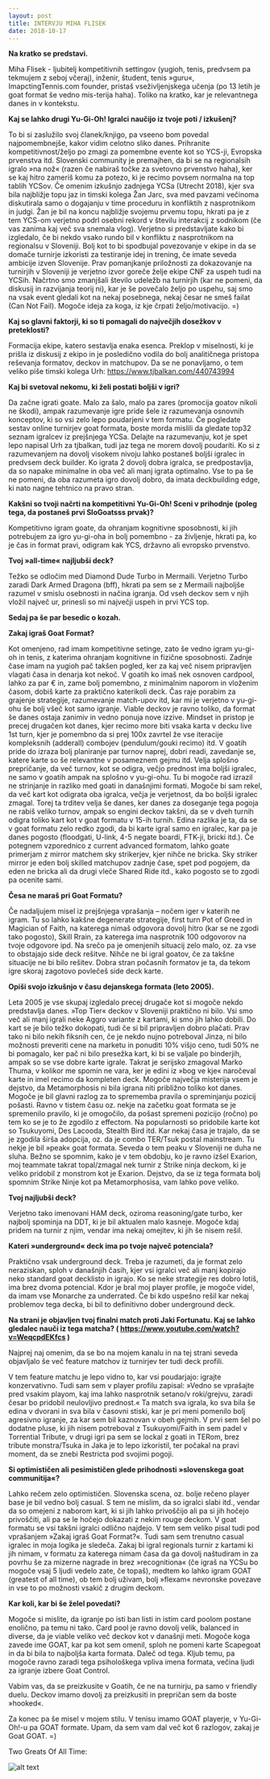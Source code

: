 ```yaml
---
layout: post
title: INTERVJU MIHA FLISEK
date: 2018-10-17
---
```


**Na kratko se predstavi.**

Miha Flisek - ljubitelj kompetitivnih settingov (yugioh, tenis, predvsem pa tekmujem z seboj včeraj), inženir, študent, tenis »guru«, ImapctingTennis.com founder, pristaš vseživljenjskega učenja (po 13 letih je goat format še vedno mis-terija haha). Toliko na kratko, kar je relevantnega danes in v kontekstu.

**Kaj se lahko drugi Yu-Gi-Oh! Igralci naučijo iz tvoje poti / izkušenj?**

To bi si zaslužilo svoj članek/knjigo, pa vseeno bom povedal najpomembnejše, kakor vidim celotno sliko danes. Prihranite kompetitivnost/željo po zmagi za pomembne evente kot so YCS-ji, Evropska prvenstva itd. Slovenski community je premajhen, da bi se na regionalsih igralo »na nož« (razen če nabiraš točke za svetovno prvenstvo haha), ker se kaj hitro zameriš komu za potezo, ki je recimo povsem normalna na top tablih YCSov. Če omenim izkušnjo zadnjega YCSa (Utrecht 2018), kjer sva bila najbližje topu jaz in timski kolega Žan Jarc, sva med pavzami večinoma diskutirala samo o dogajanju v time proceduru in konfliktih z nasprotnikom in judgi. Žan je bil na koncu najbližje svojemu prvemu topu, hkrati pa je z tem YCS-om verjetno podrl osebni rekord v številu interakcij z sodnikom (če vas zanima kaj več sva snemala vlog). Verjetno si predstavljate kako bi izgledalo, če bi nekdo vsako rundo bil v konfliktu z nasprotnikom na regionalsu v Sloveniji. Bolj kot to bi spodbujal povezovanje v ekipe in da se domače turnirje izkoristi za testiranje idej in trening, če imate seveda ambicije izven Slovenije. Prav pomanjkanje priložnosti za dokazovanje na turnirjih v Sloveniji je verjetno izvor goreče želje ekipe CNF za uspeh tudi na YCSih. Načrtno smo zmanjšali število udeležb na turnirjih (kar ne pomeni, da diskusij in razvijanja teorij ni), kar je še povečalo željo po uspehu, saj smo na vsak event gledali kot na nekaj posebnega, nekaj česar ne smeš failat (Can Not Fail). Mogoče ideja za koga, iz kje črpati željo/motivacijo. =)

**Kaj so glavni faktorji, ki so ti pomagali do največjih dosežkov v preteklosti?**

Formacija ekipe, katero sestavlja enaka esenca. Preklop v miselnosti, ki je prišla iz diskusij z ekipo in je posledično vodila do bolj analitičnega pristopa reševanja formatov, deckov in matchupov. Da se ne ponavljamo, o tem veliko piše timski kolega Urh: https://www.tjbalkan.com/440743994

**Kaj bi svetoval nekomu, ki želi postati boljši v igri?**

Da začne igrati goate. Malo za šalo, malo pa zares (promocija goatov nikoli ne škodi), ampak razumevanje igre pride šele iz razumevanja osnovnih konceptov, ki so vsi zelo lepo poudarjeni v tem formatu. Če pogledate sestav online turnirjev goat formata, boste morda mislili da gledate top32 seznam igralcev iz prejšnjega YCSa. Delajte na razumevanju, kot je spet lepo napisal Urh za tjbalkan, tudi jaz tega ne morem dovolj poudariti. Ko si z razumevanjem na dovolj visokem nivoju lahko postaneš boljši igralec in predvsem deck builder. Ko igrata 2 dovolj dobra igralca, se predpostavlja, da so napake minimalne in oba več ali manj igrata optimalno. Vse to pa še ne pomeni, da oba razumeta igro dovolj dobro, da imata deckbuilding edge, ki nato nagne tehtnico na pravo stran.

**Kakšni so tvoji načrti na kompetitivni Yu-Gi-Oh! Sceni v prihodnje (poleg tega, da postaneš prvi SloGoatsss prvak)?**

Kompetitivno igram goate, da ohranjam kognitivne sposobnosti, ki jih potrebujem za igro yu-gi-oha in bolj pomembno - za življenje, hkrati pa, ko je čas in format pravi, odigram kak YCS, državno ali evropsko prvenstvo.

**Tvoj »all-time« najljubši deck?**

Težko se odločim med Diamond Dude Turbo in Mermaili. Verjetno Turbo zaradi Dark Armed Dragona (bff), hkrati pa sem se z Mermaili najboljše razumel v smislu osebnosti in načina igranja. Od vseh deckov sem v njih vložil največ ur, prinesli so mi največji uspeh in prvi YCS top.



**Sedaj pa še par besedic o kozah.**

**Zakaj igraš Goat Format?**

Kot omenjeno, rad imam kompetitivne setinge, zato še vedno igram yu-gi-oh in tenis, z katerima ohranjam kognitivne in fizične sposobnosti. Zadnje čase imam na yugioh pač takšen pogled, ker za kaj več nisem pripravljen vlagati časa in denarja kot nekoč. V goatih ko imaš nek osnoven cardpool, lahko za par € in, zame bolj pomembno, z minimalnim naporom in vloženim časom, dobiš karte za praktično katerikoli deck. Čas raje porabim za grajenje strategije, razumevanje match-upov itd, kar mi je verjetno v yu-gi-ohu še bolj všeč kot samo igranje. Viable deckov je ravno toliko, da format še danes ostaja zanimiv in vedno ponuja nove izzive. Mindset in pristop je precej drugačen kot danes, kjer recimo more biti vsaka karta v decku live 1st turn, kjer je pomembno da si prej 100x zavrtel že vse iteracije kompleksnih (adderall) combojev (pendulum/gouki recimo) itd. V goatih pride do izraza bolj planiranje par turnov naprej, dobri readi, zavedanje se, katere karte so še relevantne v posameznem gejmu itd. Velja splošno prepričanje, da več turnov, kot se odigra, večjo prednost ima boljši igralec, ne samo v goatih ampak na splošno v yu-gi-ohu. Tu bi mogoče rad izrazil ne strinjanje in razliko med goati in današnjimi formati. Mogoče bi sam rekel, da več kart kot odigrata oba igralca, večja je verjetnost, da bo boljši igralec zmagal. Torej ta trditev velja še danes, ker danes za doseganje tega pogoja ne rabiš veliko turnov, ampak so engini deckov takšni, da se v dveh turnih odigra toliko kart kot v goat formatu v 15-ih turnih. Edina razlika je ta, da se v goat formatu zelo redko zgodi, da bi karte igral samo en igralec, kar pa je danes pogosto (floodgati, U-link, 4-5 negate boardi, FTK-ji, bricki itd.). Če potegnem vzporednico z current advanced formatom, lahko goate primerjam z mirror matchem sky strikerjev, kjer nihče ne bricka. Sky striker mirror je eden bolj skilled matchupov zadnje čase, spet pod pogojem, da eden ne bricka ali da drugi vleče Shared Ride itd., kako pogosto se to zgodi pa ocenite sami.

**Česa ne maraš pri Goat Formatu?**

Če nadaljujem misel iz prejšnjega vprašanja – nočem iger v katerih ne igram. Tu so lahko kakšne degenerate strategije, first turn Pot of Greed in Magician of Faith, na katerega nimaš odgovora dovolj hitro (kar se ne zgodi tako pogosto), Skill Rrain, za katerega ima nasprotnik 100 odgovorov na tvoje odgovore ipd. Na srečo pa je omenjenih situacij zelo malo, oz. za vse to obstajajo side deck rešitve. Nihče ne bi igral goatov, če za takšne situacije ne bi bilo rešitev. Dobra stran počasnih formatov je ta, da tekom igre skoraj zagotovo povlečeš side deck karte.

**Opiši svojo izkušnjo v času dejanskega formata (leto 2005).**

Leta 2005 je vse skupaj izgledalo precej drugače kot si mogoče nekdo predstavlja danes. »Top Tier« deckov v Sloveniji praktično ni bilo. Vsi smo več ali manj igrali neke Aggro variante z kartami, ki smo jih lahko dobili. Do kart se je bilo težko dokopati, tudi če si bil pripravljen dobro plačati. Prav tako ni bilo nekih fiksnih cen, če je nekdo nujno potreboval Jinza, ni bilo možnosti preveriti cene na marketu in ponuditi 10% višjo ceno, tudi 50% ne bi pomagalo, ker pač ni bilo presežka kart, ki bi se valjale po binderjih, ampak so se vse dobre karte igrale. Takrat je serijsko zmagoval Marko Thuma, v kolikor me spomin ne vara, ker je edini iz »bog ve kje« naročeval karte in imel recimo da kompleten deck. Mogoče največja misterija vsem je dejstvo, da Metamorphosis ni bila igrana niti približno toliko kot danes. Mogoče je bil glavni razlog za to sprememba pravila o spreminjanju pozicij pošasti. Ravno v tistem času oz. nekje na začetku goat formata se je spremenilo pravilo, ki je omogočilo, da pošast spremeni pozicijo (ročno) po tem ko se je to že zgodilo z effectom. Na popularnosti so pridobile karte kot so Tsukuyomi, Des Lacooda, Stealth Bird itd. Kar nekaj časa je trajalo, da se je zgodila širša adopcija, oz. da je combo TER/Tsuk postal mainstream. Tu nekje je bil »peak« goat formata. Seveda o tem peaku v Sloveniji ne duha ne sluha. Bežno se spomnim, kako je v tem obdobju, ko je ravno izšel Exarion, moj teammate takrat topal/zmagal nek turnir z Strike ninja deckom, ki je veliko pridobil z monstrom kot je Exarion. Dejstvo, da se iz tega formata bolj spomnim Strike Ninje kot pa Metamorphosisa, vam lahko pove veliko.

**Tvoj najljubši deck?**

Verjetno tako imenovani HAM deck, oziroma reasoning/gate turbo, ker najbolj spominja na DDT, ki je bil aktualen malo kasneje. Mogoče kdaj pridem na turnir z njim, vendar ima nekaj omejitev, ki jih še nisem rešil.

**Kateri »underground« deck ima po tvoje največ potenciala?**

Praktično vsak underground deck. Treba je razumeti, da je format zelo neraziskan, sploh v današnjih časih, kjer vsi igralci več ali manj kopirajo neko standard goat decklisto in igrajo. Ko se neke strategije res dobro lotiš, ima brez dvoma potencial. Kdor je bral moj player profile, je mogoče videl, da imam vse Monarche za underrated. Če bi kdo uspešno rešil kar nekaj problemov tega decka, bi bil to definitivno dober underground deck.

**Na strani je objavljen tvoj finalni match proti Jaki Fortunatu. Kaj se lahko gledalec nauči iz tega matcha? ( https://www.youtube.com/watch?v=WeqcpdEKfcs )**

Najprej naj omenim, da se bo na mojem kanalu in na tej strani seveda objavljalo še več feature matchov iz turnirjev ter tudi deck profili.

V tem feature matchu je lepo vidno to, kar vsi poudarjajo: igrajte konzervativno. Tudi sam sem v player profilu zapisal: »Vedno se vprašajte pred vsakim playom, kaj ima lahko nasprotnik setano/v roki/grejvu, zaradi česar bo pridobil neulovljivo prednost.« Ta match sva igrala, ko sva bila še edina v dvorani in sva bila v časovni stiski, kar je pri meni pomenilo bolj agresivno igranje, za kar sem bil kaznovan v obeh gejmih. V prvi sem šel po dodatne pluse, ki jih nisem potreboval z Tsukuyomi/Faith in sem padel v Torrential Tribute, v drugi igri pa sem se lockal z goati in TERom, brez tribute monstra/Tsuka in Jaka je to lepo izkoristil, ter počakal na pravi moment, da se znebi Restricta pod svojimi pogoji.

**Si optimističen ali pesimističen glede prihodnosti »slovenskega goat communitija«?**

Lahko rečem zelo optimističen. Slovenska scena, oz. bolje rečeno player base je bil vedno bolj casual. S tem ne mislim, da so igralci slabi itd., vendar da so omejeni z naborom kart, ki si jih lahko privoščijo ali pa si jih hočejo privoščiti, ali pa se le hočejo dokazati z nekim rouge deckom. V goat formatu se vsi takšni igralci odlično najdejo. V tem sem veliko pisal tudi pod vprašanjem »Zakaj igraš Goat Format?«. Tudi sam sem trenutno casual igralec in moja logika je sledeča. Zakaj bi igral regionals turnir z kartami ki jih nimam, v formatu za katerega nimam časa da ga dovolj naštudiram in za povrhu še za mizerne nagrade in brez »recognitiona« (če igraš na YCSu bo mogoče vsaj 5 ljudi vedelo zate, če topaš), medtem ko lahko igram GOAT (greatest of all time), ob tem bolj uživam, bolj »flexam« nevronske povezave in vse to po možnosti vsakič z drugim deckom.

**Kar koli, kar bi še želel povedati?**

Mogoče si mislite, da igranje po isti ban listi in istim card poolom postane enolično, pa temu ni tako. Card pool je ravno dovolj velik, balanced in diverse, da je viable veliko več deckov kot v današnji meti. Mogoče koga zavede ime GOAT, kar pa kot sem omenil, sploh ne pomeni karte Scapegoat in da bi bila to najboljša karta formata. Daleč od tega. Kljub temu, pa mogoče ravno zaradi tega psihološkega vpliva imena formata, večina ljudi za igranje izbere Goat Control.

Vabim vas, da se preizkusite v Goatih, če ne na turnirju, pa samo v friendly duelu. Deckov imamo dovolj za preizkusiti in prepričan sem da boste »hooked«.

Za konec pa še misel v mojem stilu. V tenisu imamo GOAT playerje, v Yu-Gi-Oh!-u pa GOAT formate. Upam, da sem vam dal več kot 6 razlogov, zakaj je Goat GOAT. =)

Two Greats Of All Time:

![alt text](https://raw.githubusercontent.com/slogoatsss/slogoatsss.github.io/master/_posts/pics/output_html_311dd1d1e8983889.jpg)
